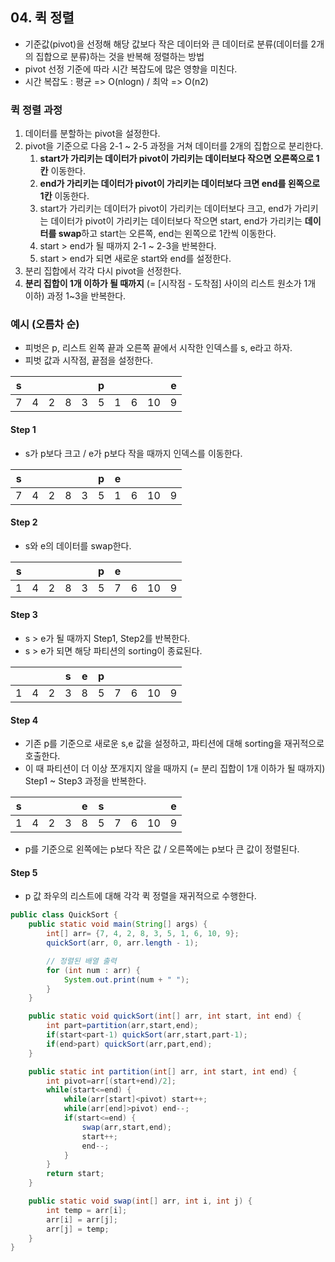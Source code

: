 ## 04. 퀵 정렬

- 기준값(pivot)을 선정해 해당 값보다 작은 데이터와 큰 데이터로 분류(데이터를 2개의 집합으로 분류)하는 것을 반복해 정렬하는 방법
- pivot 선정 기준에 따라 시간 복잡도에 많은 영향을 미친다.
- 시간 복잡도 : 평균 => O(nlogn) / 최악 => O(n2)

### 퀵 정렬 과정

1. 데이터를 분할하는 pivot을 설정한다.
2. pivot을 기준으로 다음 2-1 ~ 2-5 과정을 거쳐 데이터를 2개의 집합으로 분리한다.
   1. **start가 가리키는 데이터가 pivot이 가리키는 데이터보다 작으면 오른쪽으로 1칸** 이동한다.
   2. **end가 가리키는 데이터가 pivot이 가리키는 데이터보다 크면 end를 왼쪽으로 1칸** 이동한다.
   3. start가 가리키는 데이터가 pivot이 가리키는 데이터보다 크고, end가 가리키는 데이터가 pivot이 가리키는 데이터보다 작으면 start,
      end가 가리키는 **데이터를 swap**하고 start는 오른쪽, end는 왼쪽으로 1칸씩 이동한다.
   4. start > end가 될 때까지 2-1 ~ 2-3을 반복한다.
   5. start > end가 되면 새로운 start와 end를 설정한다.
3. 분리 집합에서 각각 다시 pivot을 선정한다.
4. **분리 집합이 1개 이하가 될 때까지** (= [시작점 - 도착점] 사이의 리스트 원소가 1개 이하) 과정 1~3을 반복한다.

### 예시 (오름차 순)

- 피벗은 p, 리스트 왼쪽 끝과 오른쪽 끝에서 시작한 인덱스를 s, e라고 하자.
- 피벗 값과 시작점, 끝점을 설정한다.

| s |   |   |   |   | p |   |   |    | e |
|:-:|:-:|:-:|:-:|:-:|:-:|:-:|:-:|:--:|:-:|
| 7 | 4 | 2 | 8 | 3 | 5 | 1 | 6 | 10 | 9 |

#### Step 1
- s가 p보다 크고 / e가 p보다 작을 때까지 인덱스를 이동한다.

| s |   |   |   |   | p | e |   |    |   |
|:-:|:-:|:-:|:-:|:-:|:-:|:-:|:-:|:--:|:-:|
| 7 | 4 | 2 | 8 | 3 | 5 | 1 | 6 | 10 | 9 |


#### Step 2
- s와 e의 데이터를 swap한다.

| s |   |   |   |   | p | e |   |    |   |
|:-:|:-:|:-:|:-:|:-:|:-:|:-:|:-:|:--:|:-:|
| 1 | 4 | 2 | 8 | 3 | 5 | 7 | 6 | 10 | 9 |

#### Step 3
- s > e가 될 때까지 Step1, Step2를 반복한다.
- s > e가 되면 해당 파티션의 sorting이 종료된다.

|   |   |   | s | e | p |   |   |    |   |
|:-:|:-:|:-:|:-:|:-:|:-:|:-:|:-:|:--:|:-:|
| 1 | 4 | 2 | 3 | 8 | 5 | 7 | 6 | 10 | 9 |

#### Step 4
- 기존 p를 기준으로 새로운 s,e 값을 설정하고, 파티션에 대해 sorting을 재귀적으로 호출한다.
- 이 때 파티션이 더 이상 쪼개지지 않을 때까지 (= 분리 집합이 1개 이하가 될 때까지) Step1 ~ Step3 과정을 반복한다.

| s |   |   |   | e | s |   |   |    | e |
|:-:|:-:|:-:|:-:|:-:|:-:|:-:|:-:|:--:|:-:|
| 1 | 4 | 2 | 3 | 8 | 5 | 7 | 6 | 10 | 9 |

- p를 기준으로 왼쪽에는 p보다 작은 값 / 오른쪽에는 p보다 큰 값이 정렬된다.

#### Step 5
- p 값 좌우의 리스트에 대해 각각 퀵 정렬을 재귀적으로 수행한다.

```java
public class QuickSort {
    public static void main(String[] args) {
        int[] arr= {7, 4, 2, 8, 3, 5, 1, 6, 10, 9};
        quickSort(arr, 0, arr.length - 1);

        // 정렬된 배열 출력
        for (int num : arr) {
            System.out.print(num + " ");
        }
    }

    public static void quickSort(int[] arr, int start, int end) {
        int part=partition(arr,start,end);
        if(start<part-1) quickSort(arr,start,part-1);
        if(end>part) quickSort(arr,part,end);
    }

    public static int partition(int[] arr, int start, int end) {
        int pivot=arr[(start+end)/2];
        while(start<=end) {
            while(arr[start]<pivot) start++;
            while(arr[end]>pivot) end--;
            if(start<=end) {
                swap(arr,start,end);
                start++;
                end--;
            }
        }
        return start;
    }

    public static void swap(int[] arr, int i, int j) {
        int temp = arr[i];
        arr[i] = arr[j];
        arr[j] = temp;
    }
}

```